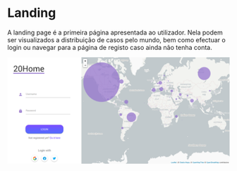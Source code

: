 # Landing

A landing page é a primeira página apresentada ao utilizador. Nela podem ser visualizados a distribuição de casos pelo mundo, bem como efectuar o login ou navegar para a página de registo caso ainda não tenha conta.

![](../.gitbook/assets/landing.png)

